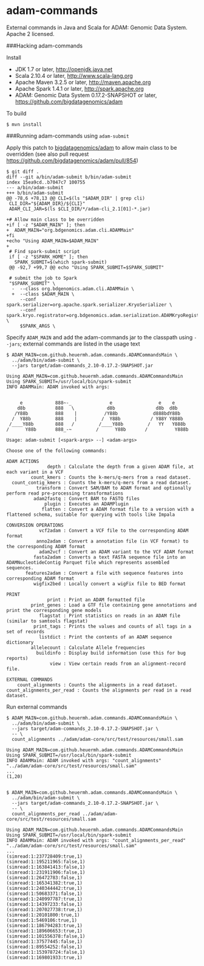 adam-commands
=============

External commands in Java and Scala for ADAM: Genomic Data System.  Apache 2 licensed.


###Hacking adam-commands

Install

 * JDK 1.7 or later, http://openjdk.java.net
 * Scala 2.10.4 or later, http://www.scala-lang.org
 * Apache Maven 3.2.5 or later, http://maven.apache.org
 * Apache Spark 1.4.1 or later, http://spark.apache.org
 * ADAM: Genomic Data System 0.17.2-SNAPSHOT or later, https://github.com/bigdatagenomics/adam


To build

    $ mvn install


###Running adam-commands using ```adam-submit```

Apply this patch to [bigdatagenomics/adam](https://github.com/bigdatagenomics/adam) to allow main class to be overridden (see also pull request https://github.com/bigdatagenomics/adam/pull/854)

    $ git diff .
    diff --git a/bin/adam-submit b/bin/adam-submit
    index 15ea9cd..b7047c7 100755
    --- a/bin/adam-submit
    +++ b/bin/adam-submit
    @@ -78,6 +78,13 @@ CLI=$(ls "$ADAM_DIR" | grep cli)
     CLI_DIR="${ADAM_DIR}/${CLI}"
     ADAM_CLI_JAR=$(ls $CLI_DIR/*/adam-cli_2.1[01]-*.jar)
    
    +# Allow main class to be overridden
    +if [ -z "$ADAM_MAIN" ]; then
    +  ADAM_MAIN="org.bdgenomics.adam.cli.ADAMMain"
    +fi
    +echo "Using ADAM_MAIN=$ADAM_MAIN"
    +
     # Find spark-submit script
     if [ -z "$SPARK_HOME" ]; then
       SPARK_SUBMIT=$(which spark-submit)
     @@ -92,7 +99,7 @@ echo "Using SPARK_SUBMIT=$SPARK_SUBMIT"
    
     # submit the job to Spark
     "$SPARK_SUBMIT" \
      -  --class org.bdgenomics.adam.cli.ADAMMain \
      +  --class $ADAM_MAIN \
         --conf spark.serializer=org.apache.spark.serializer.KryoSerializer \
         --conf spark.kryo.registrator=org.bdgenomics.adam.serialization.ADAMKryoRegistrator \
         $SPARK_ARGS \


Specify ```ADAM_MAIN``` and add the adam-commands jar to the classpath using ```--jars```; external commands are listed in the usage text

    $ ADAM_MAIN=com.github.heuermh.adam.commands.ADAMCommandsMain \
      ../adam/bin/adam-submit \
      --jars target/adam-commands_2.10-0.17.2-SNAPSHOT.jar
    
    Using ADAM_MAIN=com.github.heuermh.adam.commands.ADAMCommandsMain
    Using SPARK_SUBMIT=/usr/local/bin/spark-submit
    INFO ADAMMain: ADAM invoked with args:
    
    
         e            888~-_              e                 e    e
        d8b           888   \            d8b               d8b  d8b
       /Y88b          888    |          /Y88b             d888bdY88b
      /  Y88b         888    |         /  Y88b           / Y88Y Y888b
     /____Y88b        888   /         /____Y88b         /   YY   Y888b
    /      Y88b       888_-~         /      Y88b       /          Y888b
    
    Usage: adam-submit [<spark-args> --] <adam-args>
    
    Choose one of the following commands:
    
    ADAM ACTIONS
                   depth : Calculate the depth from a given ADAM file, at each variant in a VCF
             count_kmers : Counts the k-mers/q-mers from a read dataset.
      count_contig_kmers : Counts the k-mers/q-mers from a read dataset.
               transform : Convert SAM/BAM to ADAM format and optionally perform read pre-processing transformations
              adam2fastq : Convert BAM to FASTQ files
                  plugin : Executes an ADAMPlugin
                 flatten : Convert a ADAM format file to a version with a flattened schema, suitable for querying with tools like Impala
    
    CONVERSION OPERATIONS
                vcf2adam : Convert a VCF file to the corresponding ADAM format
               anno2adam : Convert a annotation file (in VCF format) to the corresponding ADAM format
                adam2vcf : Convert an ADAM variant to the VCF ADAM format
              fasta2adam : Converts a text FASTA sequence file into an ADAMNucleotideContig Parquet file which represents assembled sequences.
           features2adam : Convert a file with sequence features into corresponding ADAM format
              wigfix2bed : Locally convert a wigFix file to BED format
    
    PRINT
                   print : Print an ADAM formatted file
             print_genes : Load a GTF file containing gene annotations and print the corresponding gene models
                flagstat : Print statistics on reads in an ADAM file (similar to samtools flagstat)
              print_tags : Prints the values and counts of all tags in a set of records
                listdict : Print the contents of an ADAM sequence dictionary
             allelecount : Calculate Allele frequencies
               buildinfo : Display build information (use this for bug reports)
                    view : View certain reads from an alignment-record file.
    
    EXTERNAL COMMANDS
        count_alignments : Counts the alignments in a read dataset.
    count_alignments_per_read : Counts the alignments per read in a read dataset.


Run external commands

    $ ADAM_MAIN=com.github.heuermh.adam.commands.ADAMCommandsMain \
      ../adam/bin/adam-submit \
      --jars target/adam-commands_2.10-0.17.2-SNAPSHOT.jar \
      -- \
      count_alignments ../adam/adam-core/src/test/resources/small.sam
    
    Using ADAM_MAIN=com.github.heuermh.adam.commands.ADAMCommandsMain
    Using SPARK_SUBMIT=/usr/local/bin/spark-submit
    INFO ADAMMain: ADAM invoked with args: "count_alignments" "../adam/adam-core/src/test/resources/small.sam"
    ...
    (1,20)


    $ ADAM_MAIN=com.github.heuermh.adam.commands.ADAMCommandsMain \
      ../adam/bin/adam-submit \
      --jars target/adam-commands_2.10-0.17.2-SNAPSHOT.jar \
      -- \
      count_alignments_per_read ../adam/adam-core/src/test/resources/small.sam
    
    Using ADAM_MAIN=com.github.heuermh.adam.commands.ADAMCommandsMain
    Using SPARK_SUBMIT=/usr/local/bin/spark-submit
    INFO ADAMMain: ADAM invoked with args: "count_alignments_per_read" "../adam/adam-core/src/test/resources/small.sam"
    ...
    (simread:1:237728409:true,1)
    (simread:1:195211965:false,1)
    (simread:1:163841413:false,1)
    (simread:1:231911906:false,1)
    (simread:1:26472783:false,1)
    (simread:1:165341382:true,1)
    (simread:1:240344442:true,1)
    (simread:1:50683371:false,1)
    (simread:1:240997787:true,1)
    (simread:1:14397233:false,1)
    (simread:1:207027738:true,1)
    (simread:1:20101800:true,1)
    (simread:1:5469106:true,1)
    (simread:1:186794283:true,1)
    (simread:1:189606653:true,1)
    (simread:1:101556378:false,1)
    (simread:1:37577445:false,1)
    (simread:1:89554252:false,1)
    (simread:1:153978724:false,1)
    (simread:1:169801933:true,1)
